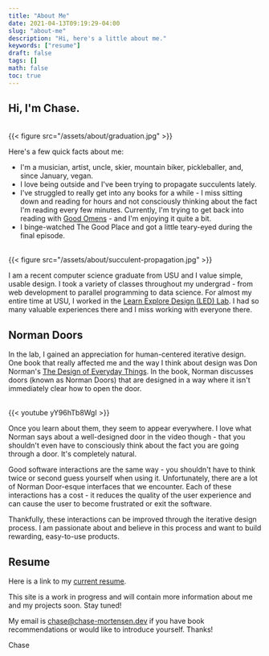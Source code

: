 ```yaml
---
title: "About Me"
date: 2021-04-13T09:19:29-04:00
slug: "about-me"
description: "Hi, here's a little about me."
keywords: ["resume"]
draft: false
tags: []
math: false
toc: true
---
```


## Hi, I'm Chase.

<br>
{{< figure src="/assets/about/graduation.jpg" >}}

Here's a few quick facts about me:
* I'm a musician, artist, uncle, skier, mountain biker, pickleballer, and, since January, vegan. 
* I love being outside and I've been trying to propagate succulents lately. 
* I've struggled to really get into any books for a while - I miss sitting down and reading for hours and not consciously thinking about the fact I'm reading every few minutes. Currently, I'm trying to get back into reading with [Good Omens](https://www.amazon.com/Good-Omens-Accurate-Prophecies-Nutter/dp/0060853980) - and I'm enjoying it quite a bit. 
* I binge-watched The Good Place and got a little teary-eyed during the final episode.

<br>
{{< figure src="/assets/about/succulent-propagation.jpg" >}}

I am a recent computer science graduate from USU and I value simple, usable design. I took a variety of classes throughout my undergrad - from web development to parallel programming to data science. For almost my entire time at USU, I worked in the [Learn Explore Design (LED) Lab](https://learnexploredesign.org/). I had so many valuable experiences there and I miss working with everyone there. 

## Norman Doors

In the lab, I gained an appreciation for human-centered iterative design. One book that really affected me and the way I think about design was Don Norman's [The Design of Everyday Things](https://www.amazon.com/Design-Everyday-Things-Revised-Expanded/dp/0465050654/). In the book, Norman discusses doors (known as Norman Doors) that are designed in a way where it isn't immediately clear how to open the door.

<br>
{{< youtube yY96hTb8WgI >}}

Once you learn about them, they seem to appear everywhere. I love what Norman says about a well-designed door in the video though - that you shouldn't even have to consciously think about the fact you are going through a door. It's completely natural.

Good software interactions are the same way - you shouldn't have to think twice or second guess yourself when using it. Unfortunately, there are a lot of Norman Door-esque interfaces that we encounter. Each of these interactions has a cost - it reduces the quality of the user experience and can cause the user to become frustrated or exit the software. 

Thankfully, these interactions can be improved through the iterative design process. I am passionate about and believe in this process and want to build rewarding, easy-to-use products.

## Resume

Here is a link to my [current resume](https://docs.google.com/document/d/1n6EZnqZ7fKQOiMqzuc861H2rILZMZI1M50QWzNnkzJc/edit?usp=sharing).

This site is a work in progress and will contain more information about me and my projects soon. Stay tuned! 

My email is chase@chase-mortensen.dev if you have book recommendations or would like to introduce yourself. Thanks!

Chase

